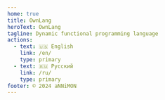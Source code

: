 ```yaml
---
home: true
title: OwnLang
heroText: OwnLang
tagline: Dynamic functional programming language
actions:
  - text: 🇺🇸 English
    link: /en/
    type: primary
  - text: 🇷🇺 Русский
    link: /ru/
    type: primary
footer: © 2024 aNNiMON
---
```

 